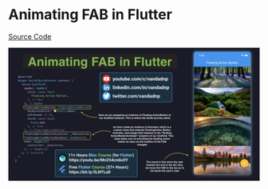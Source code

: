 # Animating FAB in Flutter

[Source Code](../source/animating-fab-in-flutter.dart)

![](../images/animating-fab-in-flutter.jpg)
